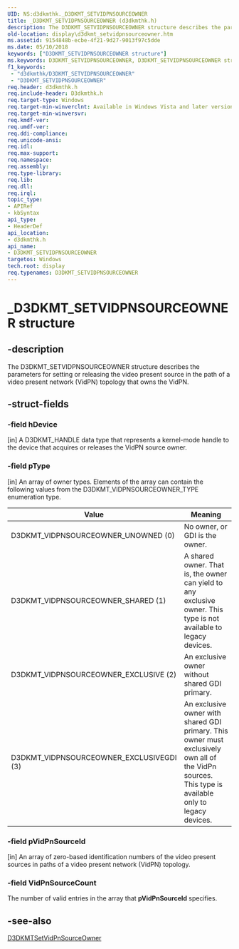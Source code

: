 ```yaml
---
UID: NS:d3dkmthk._D3DKMT_SETVIDPNSOURCEOWNER
title: _D3DKMT_SETVIDPNSOURCEOWNER (d3dkmthk.h)
description: The D3DKMT_SETVIDPNSOURCEOWNER structure describes the parameters for setting or releasing the video present source in the path of a video present network (VidPN) topology that owns the VidPN.
old-location: display\d3dkmt_setvidpnsourceowner.htm
ms.assetid: 9154848b-ecbe-4f21-9d27-9013f97c5dde
ms.date: 05/10/2018
keywords: ["D3DKMT_SETVIDPNSOURCEOWNER structure"]
ms.keywords: D3DKMT_SETVIDPNSOURCEOWNER, D3DKMT_SETVIDPNSOURCEOWNER structure [Display Devices], OpenGL_Structs_942045f1-1a3a-4c4a-b533-ec70fcad6d8f.xml, _D3DKMT_SETVIDPNSOURCEOWNER, d3dkmthk/D3DKMT_SETVIDPNSOURCEOWNER, display.d3dkmt_setvidpnsourceowner
f1_keywords:
 - "d3dkmthk/D3DKMT_SETVIDPNSOURCEOWNER"
 - "D3DKMT_SETVIDPNSOURCEOWNER"
req.header: d3dkmthk.h
req.include-header: D3dkmthk.h
req.target-type: Windows
req.target-min-winverclnt: Available in Windows Vista and later versions of the Windows operating systems.
req.target-min-winversvr: 
req.kmdf-ver: 
req.umdf-ver: 
req.ddi-compliance: 
req.unicode-ansi: 
req.idl: 
req.max-support: 
req.namespace: 
req.assembly: 
req.type-library: 
req.lib: 
req.dll: 
req.irql: 
topic_type:
- APIRef
- kbSyntax
api_type:
- HeaderDef
api_location:
- d3dkmthk.h
api_name:
- D3DKMT_SETVIDPNSOURCEOWNER
targetos: Windows
tech.root: display
req.typenames: D3DKMT_SETVIDPNSOURCEOWNER
---
```


# _D3DKMT_SETVIDPNSOURCEOWNER structure


## -description


The D3DKMT_SETVIDPNSOURCEOWNER structure describes the parameters for setting or releasing the video present source in the path of a video present network (VidPN) topology that owns the VidPN.


## -struct-fields




### -field hDevice

[in] A D3DKMT_HANDLE data type that represents a kernel-mode handle to the device that acquires or releases the VidPN source owner.


### -field pType

[in] An array of owner types. Elements of the array can contain the following values from the D3DKMT_VIDPNSOURCEOWNER_TYPE enumeration type.

|Value|Meaning|
|--- |--- |
|D3DKMT_VIDPNSOURCEOWNER_UNOWNED (0)|No owner, or GDI is the owner.|
|D3DKMT_VIDPNSOURCEOWNER_SHARED (1)|A shared owner. That is, the owner can yield to any exclusive owner. This type is not available to legacy devices.|
|D3DKMT_VIDPNSOURCEOWNER_EXCLUSIVE (2)|An exclusive owner without shared GDI primary.|
|D3DKMT_VIDPNSOURCEOWNER_EXCLUSIVEGDI (3)|An exclusive owner with shared GDI primary. This owner must exclusively own all of the VidPn sources. This type is available only to legacy devices.|


### -field pVidPnSourceId

[in] An array of zero-based identification numbers of the video present sources in paths of a video present network (VidPN) topology.


### -field VidPnSourceCount

The number of valid entries in the array that <b>pVidPnSourceId</b> specifies.


## -see-also




<a href="https://docs.microsoft.com/windows-hardware/drivers/ddi/d3dkmthk/nf-d3dkmthk-d3dkmtsetvidpnsourceowner">D3DKMTSetVidPnSourceOwner</a>
 

 

